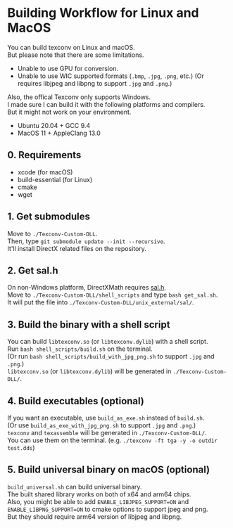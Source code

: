 # Building Workflow for Linux and MacOS

You can build texconv on Linux and macOS.  
But please note that there are some limitations.  

-   Unable to use GPU for conversion.
-   Unable to use WIC supported formats (`.bmp`, `.jpg`, `.png`, etc.)
    (Or requires libjpeg and libpng to support `.jpg` and `.png`.)

Also, the offical Texconv only supports Windows.  
I made sure I can build it with the following platforms and compilers.  
But it might not work on your environment.  

-   Ubuntu 20.04 + GCC 9.4
-   MacOS 11 + AppleClang 13.0

## 0. Requirements

- xcode (for macOS)
- build-essential (for Linux)
- cmake
- wget

## 1. Get submodules

Move to `./Texconv-Custom-DLL`.  
Then, type `git submodule update --init --recursive`.  
It'll install DirectX related files on the repository.

## 2. Get sal.h

On non-Windows platform, DirectXMath requires [sal.h](https://github.com/dotnet/corert/blob/master/src/Native/inc/unix/sal.h).  
Move to `./Texconv-Custom-DLL/shell_scripts` and type `bash get_sal.sh`.  
It will put the file into `./Texconv-Custom-DLL/unix_external/sal/`.  

## 3. Build the binary with a shell script

You can build `libtexconv.so` (or `libtexconv.dylib`) with a shell script.  
Run `bash shell_scripts/build.sh` on the terminal.  
(Or run `bash shell_scripts/build_with_jpg_png.sh` to support `.jpg` and `.png`.)  
`libtexconv.so` (or `libtexconv.dylib`) will be generated in `./Texconv-Custom-DLL/`.  

## 4. Build executables (optional)

If you want an executable, use `build_as_exe.sh` instead of `build.sh`.  
(Or use `build_as_exe_with_jpg_png.sh` to support `.jpg` and `.png`.)  
`texconv` and `texassemble` will be generated in `./Texconv-Custom-DLL/`.  
You can use them on the terminal. (e.g. `./texconv -ft tga -y -o outdir test.dds`)  

## 5. Build universal binary on macOS (optional)

`build_universal.sh` can build universal binary.  
The built shared library works on both of x64 and arm64 chips.  
Also, you might be able to add `ENABLE_LIBJPEG_SUPPORT=ON` and `ENABLE_LIBPNG_SUPPORT=ON` to cmake options to support jpeg and png.  
But they should require arm64 version of libjpeg and libpng.
